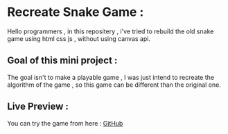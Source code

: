 # Recreate Snake Game : 
Hello programmers , in this repositery , i've tried to rebuild the old snake game using html css js , without using canvas api.
## Goal of this mini project :
The goal isn't to make a playable game , I was just intend to recreate the algorithm of the game , so this game can be different than the original one.
## Live Preview :
You can try the game from here : [GitHub](https://oucifkarim01.github.io/Snake-Game-Js/)

